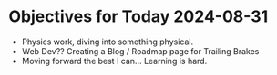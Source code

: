 # Objectives for Today 2024-08-31

- Physics work, diving into something physical.
- Web Dev?? Creating a Blog / Roadmap page for Trailing Brakes
- Moving forward the best I can... Learning is hard.
